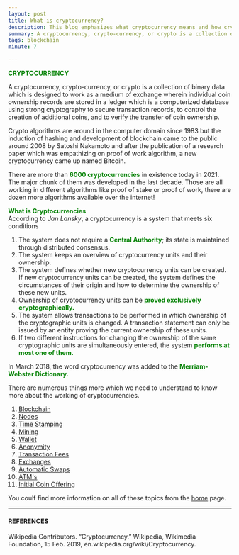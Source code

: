 ```yaml
---
layout: post
title: What is cryptocurrency? 
description: This blog emphasizes what cryptocurrency means and how cryptocurrency is relevant in today's day and age.
summary: A cryptocurrency, crypto-currency, or crypto is a collection of binary data which is designed to work as a medium of exchange wherein individual coin ownership records are stored in a ledger which is a computerized database using strong cryptography to secure transaction records, to control the creation of additional coins, and to verify the transfer of coin ownership.
tags: blockchain
minute: 7

---
```


<b><span style="color:green">CRYPTOCURRENCY</span></b><br>

A cryptocurrency, crypto-currency, or crypto is a collection of binary data which is designed to work as a medium of exchange wherein individual coin ownership records are stored in a ledger which is a computerized database using strong cryptography to secure transaction records, to control the creation of additional coins, and to verify the transfer of coin ownership.

Crypto algorithms are around in the computer domain since 1983 but the induction of hashing and development of blockchain came to the public around 2008 by Satoshi Nakamoto and after the publication of a research paper which was empathizing on proof of work algorithm, a new cryptocurrency came up named Bitcoin.

There are more than <b><span style="color:green">6000 cryptocurrencies</span></b> in existence today in 2021. The major chunk of them was developed in the last decade. Those are all working in different algorithms like proof of stake or proof of work, there are dozen more algorithms available over the internet!

<b><span style="color:green">What is Cryptocurrencies</span></b><br>
According to *Jan Lansky*, a cryptocurrency is a system that meets six conditions

1. The system does not require a <b><span style="color:green">Central Authority</span></b>; its state is maintained through distributed consensus.
2. The system keeps an overview of cryptocurrency units and their ownership.
3. The system defines whether new cryptocurrency units can be created. If new cryptocurrency units can be created, the system defines the circumstances of their origin and how to determine the ownership of these new units.
4. Ownership of cryptocurrency units can be <b><span style="color:green">proved exclusively cryptographically.</span></b>
5. The system allows transactions to be performed in which ownership of the cryptographic units is changed. A transaction statement can only be issued by an entity proving the current ownership of these units.
6. If two different instructions for changing the ownership of the same cryptographic units are simultaneously entered, the system <b><span style="color:green">performs at most one of them.</span></b>

In March 2018, the word cryptocurrency was added to the <b><span style="color:green">Merriam-Webster Dictionary.</span></b>


There are numerous things more which we need to understand to know more about the working of cryptocurrencies.

1. <a href="https://dhruvdoshi.github.io/blog/2019/08/31/what-is-blockchain">Blockchain</a>
2. <a href="https://dhruvdoshi.github.io/blog/2019/09/01/what-is-nodes-in-blockchain">Nodes</a>
3. <a href="https://dhruvdoshi.github.io/blog/2019/09/02/what-is-timestamping-in-blockchain">Time Stamping</a>
4. <a href="https://dhruvdoshi.github.io/blog/2019/09/03/what-is-mining-in-blockchain">Mining</a>
5. <a href="https://dhruvdoshi.github.io/blog/2019/09/04/what-is-wallet-in-blockchain">Wallet</a>
6. <a href="https://dhruvdoshi.github.io/blog/2019/09/05/what-is-anonimity-in-blockchain">Anonymity</a>
7. <a href="https://dhruvdoshi.github.io/blog/2019/09/06/what-is-transaction-fees-in-blockchain">Transaction Fees</a>
8. <a href="https://dhruvdoshi.github.io/blog/2019/09/07/what-is-exchanges-in-blockchain">Exchanges</a>
9. <a href="https://dhruvdoshi.github.io/blog/2019/09/08/what-is-automativ-swaps-in-blockchain">Automatic Swaps</a>
10. <a href="https://dhruvdoshi.github.io/blog/2019/09/09/what-is-cryptocurrency-atm">ATM's</a>
11. <a href="https://dhruvdoshi.github.io/blog/2019/09/10/what-is-cryptocurrency-ico">Initial Coin Offering </a>

You coulf find more information on all of these topics from the <a href="https://dhruvdoshi.github.io/blog">home</a> page.


---

#### REFERENCES

Wikipedia Contributors. “Cryptocurrency.” Wikipedia, Wikimedia Foundation, 15 Feb. 2019, en.wikipedia.org/wiki/Cryptocurrency.